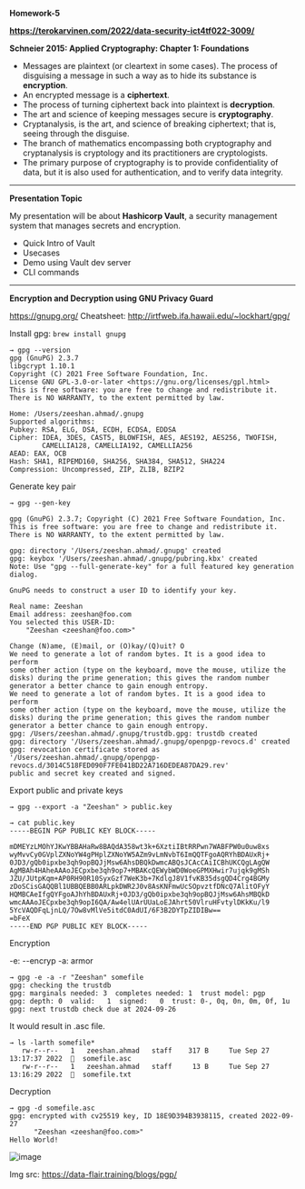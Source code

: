 **Homework-5**

**https://terokarvinen.com/2022/data-security-ict4tf022-3009/**

**Schneier 2015: Applied Cryptography: Chapter 1: Foundations**

- Messages are plaintext (or cleartext in some cases). The process of disguising a message in such a way as to hide its substance is **encryption**. 
- An encrypted message is a **ciphertext**. 
- The process of turning ciphertext back into plaintext is **decryption**. 
- The art and science of keeping messages secure is **cryptography**.
- Cryptanalysis, is the art, and science of breaking ciphertext; that is, seeing through the disguise.
- The branch of mathematics encompassing both cryptography and cryptanalysis is cryptology and its practitioners are cryptologists.
- The primary purpose of cryptography is to provide confidentiality of data, but it is also used for authentication, and to verify data integrity. 

---

**Presentation Topic**

My presentation will be about **Hashicorp Vault**, a security management system that manages secrets and encryption.

- Quick Intro of Vault
- Usecases
- Demo using Vault dev server
- CLI commands

---

**Encryption and Decryption using GNU Privacy Guard**

https://gnupg.org/
Cheatsheet: http://irtfweb.ifa.hawaii.edu/~lockhart/gpg/

Install gpg: `brew install gnupg`

```
→ gpg --version
gpg (GnuPG) 2.3.7
libgcrypt 1.10.1
Copyright (C) 2021 Free Software Foundation, Inc.
License GNU GPL-3.0-or-later <https://gnu.org/licenses/gpl.html>
This is free software: you are free to change and redistribute it.
There is NO WARRANTY, to the extent permitted by law.

Home: /Users/zeeshan.ahmad/.gnupg
Supported algorithms:
Pubkey: RSA, ELG, DSA, ECDH, ECDSA, EDDSA
Cipher: IDEA, 3DES, CAST5, BLOWFISH, AES, AES192, AES256, TWOFISH,
        CAMELLIA128, CAMELLIA192, CAMELLIA256
AEAD: EAX, OCB
Hash: SHA1, RIPEMD160, SHA256, SHA384, SHA512, SHA224
Compression: Uncompressed, ZIP, ZLIB, BZIP2
```
Generate key pair

```
→ gpg --gen-key

gpg (GnuPG) 2.3.7; Copyright (C) 2021 Free Software Foundation, Inc.
This is free software: you are free to change and redistribute it.
There is NO WARRANTY, to the extent permitted by law.

gpg: directory '/Users/zeeshan.ahmad/.gnupg' created
gpg: keybox '/Users/zeeshan.ahmad/.gnupg/pubring.kbx' created
Note: Use "gpg --full-generate-key" for a full featured key generation dialog.

GnuPG needs to construct a user ID to identify your key.

Real name: Zeeshan
Email address: zeeshan@foo.com
You selected this USER-ID:
    "Zeeshan <zeeshan@foo.com>"

Change (N)ame, (E)mail, or (O)kay/(Q)uit? O
We need to generate a lot of random bytes. It is a good idea to perform
some other action (type on the keyboard, move the mouse, utilize the
disks) during the prime generation; this gives the random number
generator a better chance to gain enough entropy.
We need to generate a lot of random bytes. It is a good idea to perform
some other action (type on the keyboard, move the mouse, utilize the
disks) during the prime generation; this gives the random number
generator a better chance to gain enough entropy.
gpg: /Users/zeeshan.ahmad/.gnupg/trustdb.gpg: trustdb created
gpg: directory '/Users/zeeshan.ahmad/.gnupg/openpgp-revocs.d' created
gpg: revocation certificate stored as '/Users/zeeshan.ahmad/.gnupg/openpgp-revocs.d/3014C518FED090F7FE041BD22A716DEDEA87DA29.rev'
public and secret key created and signed.
```
Export public and private keys

```
→ gpg --export -a "Zeeshan" > public.key

→ cat public.key
-----BEGIN PGP PUBLIC KEY BLOCK-----

mDMEYzLMOhYJKwYBBAHaRw8BAQdA358wt3k+6XztiIBtRRPwn7WABFPW0u0uw8xs
wyMvvCy0GVplZXNoYW4gPHplZXNoYW5AZm9vLmNvbT6ImQQTFgoAQRYhBDAUxRj+
0JD3/gQb0ipxbe3qh9opBQJjMsw6AhsDBQkDwmcABQsJCAcCAiICBhUKCQgLAgQW
AgMBAh4HAheAAAoJECpxbe3qh9op7+MBAKcQEWybWD0WoeGPMXHwir7ujqk9gMSh
JZU/JUtpKqm+AP0RH90R10SyxGzf7WeK3b+7KdlgJ8V1fvKB35dsgQD4Crg4BGMy
zDoSCisGAQQBl1UBBQEBB0ARLpkDWR2J0v8AsKNFmwUcSOpvztfDNcQ7AlitOFyY
HQMBCAeIfgQYFgoAJhYhBDAUxRj+0JD3/gQb0ipxbe3qh9opBQJjMsw6AhsMBQkD
wmcAAAoJECpxbe3qh9opI6QA/Aw4elUArUUaLoEJAhrt50VlruHFvtylDKkKu/l9
5YcVAQDFqLjnLQ/7Ow8vMlVe5itdC0AdUI/6F3B2DYTpZIDIBw==
=bFeX
-----END PGP PUBLIC KEY BLOCK-----

```
Encryption

-e: --encryp
-a: armor

```
→ gpg -e -a -r "Zeeshan" somefile
gpg: checking the trustdb
gpg: marginals needed: 3  completes needed: 1  trust model: pgp
gpg: depth: 0  valid:   1  signed:   0  trust: 0-, 0q, 0n, 0m, 0f, 1u
gpg: next trustdb check due at 2024-09-26
```

It would result in .asc file.

```
→ ls -larth somefile*
   rw-r--r--   1   zeeshan.ahmad   staff    317 B     Tue Sep 27 13:17:37 2022    somefile.asc
   rw-r--r--   1   zeeshan.ahmad   staff     13 B     Tue Sep 27 13:16:29 2022    somefile.txt
```

Decryption

```
→ gpg -d somefile.asc
gpg: encrypted with cv25519 key, ID 18E9D394B3938115, created 2022-09-27
      "Zeeshan <zeeshan@foo.com>"
Hello World!

```


![image](https://user-images.githubusercontent.com/46978244/192502866-f7c25c7a-7710-4388-b142-532813279997.png)

Img src: https://data-flair.training/blogs/pgp/

